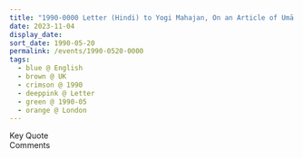 ```yaml
---
title: "1990-0000 Letter (Hindi) to Yogi Mahajan, On an Article of Umā Vāsudev, London, UK"
date: 2023-11-04
display_date: 
sort_date: 1990-05-20
permalink: /events/1990-0520-0000
tags:
  - blue @ English
  - brown @ UK
  - crimson @ 1990
  - deeppink @ Letter
  - green @ 1990-05
  - orange @ London
---
```


<wave-list>
  <list-title color="green" width="75">Key Quote</list-title>
  <list-item color="BlanchedAlmond"  width="200"></list-item>
  <list-item color="Lavender"></list-item>
  <list-item color="BlanchedAlmond"></list-item>
</wave-list>

<br>

<wave-list>
  <list-title color="green" width="75">Comments</list-title>
  <list-item color="BlanchedAlmond"  width="200"></list-item>
  <list-item color="Lavender"></list-item>
  <list-item color="BlanchedAlmond"></list-item>
</wave-list>